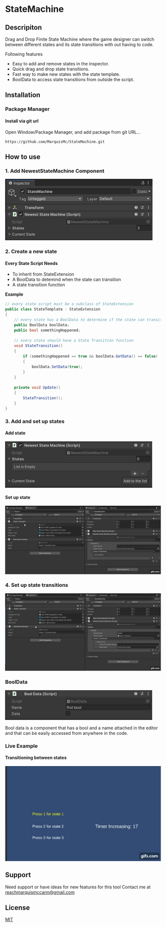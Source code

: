 # StateMachine

## Descripiton
Drag and Drop Finite State Machine where the game designer can switch between different states and its state transitions with out having to code. 

Following features
- Easy to add and remove states in the inspector.
- Quick drag and drop state transitions.
- Fast way to make new states with the state template.
- BoolData to access state transitions from outside the script.

## Installation

### Package Manager

#### Install via git url

Open Window/Package Manager, and add package from git URL...

```
https://github.com/MarquisMc/StateMachine.git
```

## How to use
### 1. Add NewestStateMachine Component 

![](StateMachine/Assets/Images/Newest%20State%20Machine.PNG)

### 2. Create a new state

#### Every State Script Needs
- To inherit from StateExtension
- A BoolData to detemind when the state can transition
- A state transition function 

**Example** 
``` C#
// every state script must be a subclass of StateExtension
public class StateTemplate : StateExtension
{
    // every state has a BoolData to determine if the state can transition
    public BoolData boolData;
    public bool somethingHappened;

    // every state should have a State Transition function
    void StateTransition() 
    {
        if (somethingHappened == true && boolData.GetData() == false)
        {
            boolData.SetData(true);
        }
    }

    private void Update() 
    {
        StateTransition();
    }
}
```

### 3. Add and set up states

#### Add state
![](StateMachine/Assets/Images/Add%20New%20State.PNG)

#### Set up state
![](StateMachine/Assets/Images/Setting%20up%20State%20gif.gif)

### 4. Set up state transitions

![](StateMachine/Assets/Images/Setting%20up%20State%20Transitions%20gif.gif)

### BoolData

![](StateMachine/Assets/Images/BoolData.PNG)

Bool data is a component that has a bool and a name attached in the editor 
and that can be easily accessed from anywhere in the code.

### Live Example 

#### Transitioning between states
![](StateMachine/Assets/Images/Transition%20between%20states%20live%20gif.gif)

## Support

Need support or have ideas for new features for this tool 
Contact me at reachmarquismccann@gmail.com

## License 
[MIT](https://choosealicense.com/licenses/mit/)
